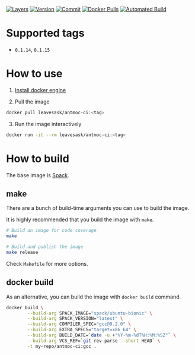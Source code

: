 [![Layers](https://images.microbadger.com/badges/image/leavesask/antmoc-ci.svg)](https://microbadger.com/images/leavesask/antmoc-ci)
[![Version](https://images.microbadger.com/badges/version/leavesask/antmoc-ci.svg)](https://hub.docker.com/repository/docker/leavesask/antmoc-ci)
[![Commit](https://images.microbadger.com/badges/commit/leavesask/antmoc-ci.svg)](https://github.com/K-Wone/docker-antmoc-ci)
[![Docker Pulls](https://img.shields.io/docker/pulls/leavesask/antmoc-ci?color=informational)](https://hub.docker.com/repository/docker/leavesask/antmoc-ci)
[![Automated Build](https://img.shields.io/docker/automated/leavesask/antmoc-ci)](https://hub.docker.com/repository/docker/leavesask/antmoc-ci)

# Supported tags

- `0.1.14`, `0.1.15`

# How to use

1. [Install docker engine](https://docs.docker.com/install/)

2. Pull the image
  ```bash
  docker pull leavesask/antmoc-ci:<tag>
  ```

3. Run the image interactively
  ```bash
  docker run -it --rm leavesask/antmoc-ci:<tag>
  ```

# How to build

The base image is [Spack](https://hub.docker.com/r/spack).

## make

There are a bunch of build-time arguments you can use to build the image.

It is highly recommended that you build the image with `make`.

```bash
# Build an image for code coverage
make

# Build and publish the image
make release
```

Check `Makefile` for more options.

## docker build

As an alternative, you can build the image with `docker build` command.

```bash
docker build \
        --build-arg SPACK_IMAGE="spack/ubuntu-bionic" \
        --build-arg SPACK_VERSION="latest" \
        --build-arg COMPILER_SPEC="gcc@9.2.0" \
        --build-arg EXTRA_SPECS="target=x86_64" \
        --build-arg BUILD_DATE=`date -u +"%Y-%m-%dT%H:%M:%SZ"` \
        --build-arg VCS_REF=`git rev-parse --short HEAD` \
        -t my-repo/antmoc-ci:gcc .
```

